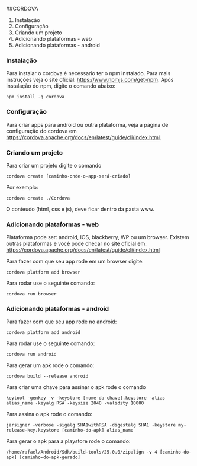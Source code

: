 ##CORDOVA

1. Instalação
2. Configuração
3. Criando um projeto
4. Adicionando plataformas - web
5. Adicionando plataformas - android

### Instalação

Para instalar o cordova é necessario ter o npm instalado. Para mais instruções veja o site oficial: https://www.npmjs.com/get-npm.
Após instalação do npm, digite o comando abaixo:

```
npm install -g cordova
```

### Configuração

Para criar apps para android ou outra plataforma, veja a pagina de configuração do cordova em https://cordova.apache.org/docs/en/latest/guide/cli/index.html.

### Criando um projeto

Para criar um projeto digite o comando

```
cordova create [caminho-onde-o-app-será-criado]
```

Por exemplo:

```
cordova create ./Cordova
```

O conteudo (html, css e js), deve ficar dentro da pasta www.

### Adicionando plataformas - web

Plataforma pode ser: android, IOS, blackberry, WP ou um browser. 
Existem outras plataformas e você pode checar no site oficial em: https://cordova.apache.org/docs/en/latest/guide/cli/index.html

Para fazer com que seu app rode em um browser digite: 

```
cordova platform add browser
```

Para rodar use o seguinte comando:

```
cordova run browser
```

### Adicionando plataformas - android

Para fazer com que seu app rode no android: 

```
cordova platform add android
```

Para rodar use o seguinte comando:

```
cordova run android
```

Para gerar um apk rode o comando:

```
cordova build --release android
```

Para criar uma chave para assinar o apk rode o comando 

```
keytool -genkey -v -keystore [nome-da-chave].keystore -alias alias_name -keyalg RSA -keysize 2048 -validity 10000
```

Para assina o apk rode o comando:

```
jarsigner -verbose -sigalg SHA1withRSA -digestalg SHA1 -keystore my-release-key.keystore [caminho-do-apk] alias_name
```

Para gerar o apk para a playstore rode o comando:

```
/home/rafael/Android/Sdk/build-tools/25.0.0/zipalign -v 4 [caminho-do-apk] [caminho-do-apk-gerado]
```
